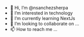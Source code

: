 - 👋 Hi, I’m @nsanchezsherpa
- 👀 I’m interested in technology
- 🌱 I’m currently learning NextJs
- 💞️ I’m looking to collaborate on ...
- 📫 How to reach me ...

<!---
nsanchezsherpa/nsanchezsherpa is a ✨ special ✨ repository because its `README.md` (this file) appears on your GitHub profile.
You can click the Preview link to take a look at your changes.
--->
